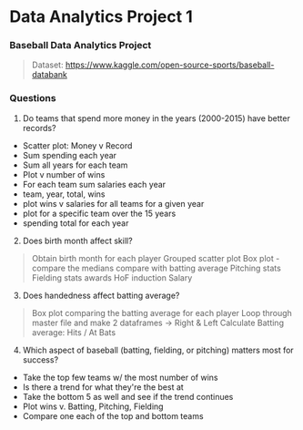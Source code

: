 # Data Analytics Project 1
### Baseball Data Analytics Project
>Dataset: https://www.kaggle.com/open-source-sports/baseball-databank

### Questions
1. Do teams that spend more money in the years (2000-2015) have better records?
<ul>
<li>Scatter plot: Money v Record </li>
<li>Sum spending each year</li>
<li>Sum all years for each team</li>
<li>Plot v number of wins</li>
<li>For each team sum salaries each year</li>
<li>team, year, total, wins</li>
<li>plot wins v salaries for all teams for a given year</li>
<li>plot for a specific team over the 15 years</li>
<li>spending total for each year</li>
</ul>


2. Does birth month affect skill?
>Obtain birth month for each player
>Grouped scatter plot
>Box plot - compare the medians
>compare with batting average
>Pitching stats
>Fielding stats
>awards
>HoF induction
>Salary

3. Does handedness affect batting average?
>Box plot comparing the batting average for each player
>Loop through master file and make 2 dataframes -> Right & Left
>Calculate Batting average: Hits / At Bats


4. Which aspect of baseball (batting, fielding, or pitching) matters most for success?
<ul>
<li>Take the top few teams w/ the most number of wins</li>
<li>Is there a trend for what they're the best at</li>
<li>Take the bottom 5 as well and see if the trend continues</li>
<li>Plot wins v. Batting, Pitching, Fielding</li>
<li>Compare one each of the top and bottom teams</li>
</ul>
